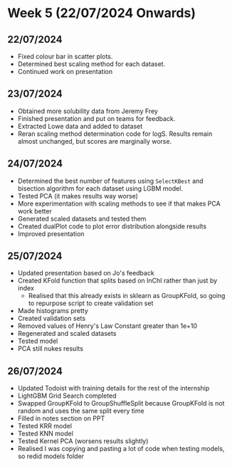# Week 5 (22/07/2024 Onwards)

## 22/07/2024

- Fixed colour bar in scatter plots.
- Determined best scaling method for each dataset.
- Continued work on presentation

## 23/07/2024

- Obtained more solubility data from Jeremy Frey
- Finished presentation and put on teams for feedback.
- Extracted Lowe data and added to dataset
- Reran scaling method determination code for logS. Results remain almost unchanged, but scores are marginally worse.

## 24/07/2024

- Determined the best number of features using `SelectKBest` and bisection algorithm for each dataset using LGBM model.
- Tested PCA (it makes results way worse)
- More experimentation with scaling methods to see if that makes PCA work better
- Generated scaled datasets and tested them
- Created dualPlot code to plot error distribution alongside results
- Improved presentation

## 25/07/2024

- Updated presentation based on Jo's feedback
- Created KFold function that splits based on InChI rather than just by index
  - Realised that this already exists in sklearn as GroupKFold, so going to repurpose script to create validation set
- Made histograms pretty
- Created validation sets
- Removed values of Henry's Law Constant greater than 1e+10
- Regenerated and scaled datasets
- Tested model
- PCA still nukes results

## 26/07/2024

- Updated Todoist with training details for the rest of the internship
- LightGBM Grid Search completed
- Swapped GroupKFold to GroupShuffleSplit because GroupKFold is not random and uses the same split every time
- Filled in notes section on PPT
- Tested KRR model
- Tested KNN model
- Tested Kernel PCA (worsens results slightly)
- Realised I was copying and pasting a lot of code when testing models, so redid models folder
